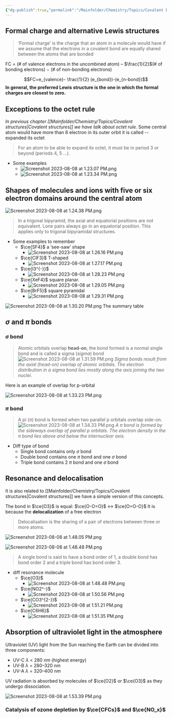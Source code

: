 ```yaml
---
{"dg-publish":true,"permalink":"/Mainfolder/Chemistry/Topics/Covalent bonding and electron domains and molecular geometries(HL)/"}
---
```


## Formal charge and alternative Lewis structures

>‘Formal charge’ is the charge that an atom in a molecule would have if we assume that the electrons in a covalent bond are equally shared between the atoms that are bonded

FC = (# of valence electrons in the uncombined atom) – $\frac{1}{2}$(# of bonding electrons) − (# of non-bonding electrons)

$$FC=e_{valence}- \frac{1}{2} (e_{bond})-(e_{n-bond})$$
**In general, the preferred Lewis structure is the one in which the formal charges are closest to zero.**

## Exceptions to the octet rule
*In previous chapter [[Mainfolder/Chemistry/Topics/Covalent structures\|Covalent structures]] we have talk about octet rule.*
Some central atom would have more than 8 electron in its outer orbit it is called -- expanded its octet

>For an atom to be able to expand its octet, it must be in period 3 or beyond (periods 4, 5 …).


- Some examples
	- ![Screenshot 2023-08-08 at 1.23.07 PM.png](/img/user/%E9%99%84%E4%BB%B6/Screenshot%202023-08-08%20at%201.23.07%20PM.png)
	- ![Screenshot 2023-08-08 at 1.23.34 PM.png](/img/user/%E9%99%84%E4%BB%B6/Screenshot%202023-08-08%20at%201.23.34%20PM.png)


## Shapes of molecules and ions with five or six electron domains around the central atom
![Screenshot 2023-08-08 at 1.24.38 PM.png](/img/user/%E9%99%84%E4%BB%B6/Screenshot%202023-08-08%20at%201.24.38%20PM.png)

>In a trigonal bipyramid, the axial and equatorial positions are not equivalent. Lone pairs always go in an equatorial position. This applies only to trigonal bipyramidal structures.


- Some examples to remember
	- $\ce{SF4}$  a ‘see-saw’ shape
		- ![Screenshot 2023-08-08 at 1.26.16 PM.png](/img/user/%E9%99%84%E4%BB%B6/Screenshot%202023-08-08%20at%201.26.16%20PM.png)
	- $\ce{ClF3}$  T-shaped
		- ![Screenshot 2023-08-08 at 1.27.17 PM.png](/img/user/%E9%99%84%E4%BB%B6/Screenshot%202023-08-08%20at%201.27.17%20PM.png)
	- $\ce{I3^{-}}$  
		- ![Screenshot 2023-08-08 at 1.28.23 PM.png](/img/user/%E9%99%84%E4%BB%B6/Screenshot%202023-08-08%20at%201.28.23%20PM.png)
	- $\ce{XeF4}$  square planar.
		- ![Screenshot 2023-08-08 at 1.29.05 PM.png](/img/user/%E9%99%84%E4%BB%B6/Screenshot%202023-08-08%20at%201.29.05%20PM.png)
	- $\ce{BrF5}$  square pyramidal
		- ![Screenshot 2023-08-08 at 1.29.31 PM.png](/img/user/%E9%99%84%E4%BB%B6/Screenshot%202023-08-08%20at%201.29.31%20PM.png)

![Screenshot 2023-08-08 at 1.30.20 PM.png](/img/user/%E9%99%84%E4%BB%B6/Screenshot%202023-08-08%20at%201.30.20%20PM.png)
The summary table


## $\sigma$ and $\pi$  bonds
### $\sigma$ bond
>Atomic orbitals overlap **head-on**, the bond formed is a normal single bond and is called a sigma ($sigma$) bond
>![Screenshot 2023-08-08 at 1.31.59 PM.png](/img/user/%E9%99%84%E4%BB%B6/Screenshot%202023-08-08%20at%201.31.59%20PM.png)
>*Sigma bonds result from the axial (head-on) overlap of atomic orbitals. The electron distribution in a sigma bond lies mostly along the axis joining the two nuclei.*

Here is an example of overlap for p-orbital

![Screenshot 2023-08-08 at 1.33.23 PM.png](/img/user/%E9%99%84%E4%BB%B6/Screenshot%202023-08-08%20at%201.33.23%20PM.png)

### $\pi$ bond
>A pi ($\pi$) bond is formed when two parallel p orbitals overlap side-on.
>![Screenshot 2023-08-08 at 1.34.33 PM.png](/img/user/%E9%99%84%E4%BB%B6/Screenshot%202023-08-08%20at%201.34.33%20PM.png)
>*A π bond is formed by the sideways overlap of parallel p orbitals. The electron density in the π bond lies above and below the internuclear axis.*

- Diff type of bond
	- Single bond contains only $\sigma$ bond
	- Double bond contains one $\pi$ bond and one $\sigma$ bond
	- Triple bond contains 2 $\pi$ bond and one $\sigma$ bond

## Resonance and delocalisation
It is also related to [[Mainfolder/Chemistry/Topics/Covalent structures\|Covalent structures]] we have a simple version of this concepts.

The bond in $\ce{O3}$ is equal:
$\ce{O-O=O}$ $\leftrightarrow$ $\ce{O=O-O}$ 
It is because the **delocalization** of a free electron
>Delocalisation is the sharing of a pair of electrons between three or more atoms.

![Screenshot 2023-08-08 at 1.48.05 PM.png](/img/user/%E9%99%84%E4%BB%B6/Screenshot%202023-08-08%20at%201.48.05%20PM.png)

 ![Screenshot 2023-08-08 at 1.48.48 PM.png](/img/user/%E9%99%84%E4%BB%B6/Screenshot%202023-08-08%20at%201.48.48%20PM.png)
>A single bond is said to have a bond order of 1, a double bond has bond order 2 and a triple bond has bond order 3.

- diff resonance molecule
	- $\ce{O3}$
		- ![Screenshot 2023-08-08 at 1.48.48 PM.png](/img/user/%E9%99%84%E4%BB%B6/Screenshot%202023-08-08%20at%201.48.48%20PM.png)
	- $\ce{NO2^-}$ 
		- ![Screenshot 2023-08-08 at 1.50.56 PM.png](/img/user/%E9%99%84%E4%BB%B6/Screenshot%202023-08-08%20at%201.50.56%20PM.png)
	- $\ce{CO3^{2-}}$ 
		- ![Screenshot 2023-08-08 at 1.51.21 PM.png](/img/user/%E9%99%84%E4%BB%B6/Screenshot%202023-08-08%20at%201.51.21%20PM.png)
	- $\ce{C6H6}$ 
		- ![Screenshot 2023-08-08 at 1.51.35 PM.png](/img/user/%E9%99%84%E4%BB%B6/Screenshot%202023-08-08%20at%201.51.35%20PM.png)

## Absorption of ultraviolet light in the atmosphere
Ultraviolet (UV) light from the Sun reaching the Earth can be divided into three components:

- UV-C $λ$ < 280 $nm$ (highest energy)
- UV-B $λ$ = 280–320 $nm$
- UV-A $λ$ = 320–400 $nm$

UV radiation is absorbed by molecules of $\ce{O2}$ or $\ce{O3}$ as they undergo dissociation.

![Screenshot 2023-08-08 at 1.53.39 PM.png](/img/user/%E9%99%84%E4%BB%B6/Screenshot%202023-08-08%20at%201.53.39%20PM.png)
### Catalysis of ozone depletion by $\ce{CFCs}$ and $\ce{NO_x}$

